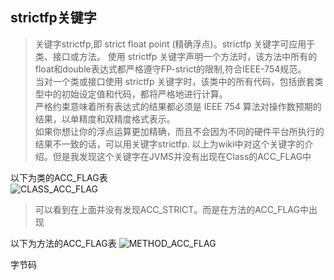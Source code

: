 ## strictfp关键字

>关键字strictfp,即 strict float point (精确浮点)。strictfp 关键字可应用于类、接口或方法。
使用 strictfp 关键字声明一个方法时，该方法中所有的float和double表达式都严格遵守FP-strict的限制,符合IEEE-754规范。  
当对一个类或接口使用 strictfp 关键字时，该类中的所有代码，包括嵌套类型中的初始设定值和代码，都将严格地进行计算。  
严格约束意味着所有表达式的结果都必须是 IEEE 754 算法对操作数预期的结果，以单精度和双精度格式表示。    
如果你想让你的浮点运算更加精确，而且不会因为不同的硬件平台所执行的结果不一致的话，可以用关键字strictfp.
以上为wiki中对这个关键字的介绍。但是我发现这个关键字在JVMS并没有出现在Class的ACC_FLAG中  

以下为类的ACC_FLAG表  
![CLASS_ACC_FLAG](https://raw.githubusercontent.com/QuinnGK/JVM/master/JVMS/image/Class%20ACC_FLAG.jpeg)

>可以看到在上面并没有发现ACC_STRICT。而是在方法的ACC_FLAG中出现  

以下为方法的ACC_FLAG表
![METHOD_ACC_FLAG](https://raw.githubusercontent.com/QuinnGK/JVM/master/JVMS/image/Class%20ACC_FLAG.jpeg)

字节码
